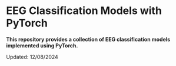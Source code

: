 # EEG Classification Models with PyTorch

**This repository provides a collection of EEG classification models implemented using PyTorch.**

Updated: 12/08/2024
